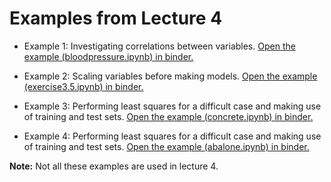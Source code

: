 # Examples from Lecture 4

* Example 1: Investigating correlations between variables.
  [Open the example (bloodpressure.ipynb) in binder.](https://mybinder.org/v2/gh/andersle/chemometrics/main?urlpath=/tree/lectures%2Flecture004%2Fbloodpressure.ipynb)

* Example 2: Scaling variables before making models.
  [Open the example (exercise3.5.ipynb) in binder.](https://mybinder.org/v2/gh/andersle/chemometrics/main?urlpath=/tree/lectures%2Flecture004%2Fexercise3.5.ipynb)

* Example 3: Performing least squares for a difficult case and making use of training and test sets.
  [Open the example (concrete.ipynb) in binder.](https://mybinder.org/v2/gh/andersle/chemometrics/main?urlpath=/tree/lectures%2Flecture004%2Fconcrete.ipynb)

* Example 4: Performing least squares for a difficult case and making use of training and test sets.
  [Open the example (abalone.ipynb) in binder.](https://mybinder.org/v2/gh/andersle/chemometrics/main?urlpath=/tree/lectures%2Flecture004%2Fabalone.ipynb)

**Note:** Not all these examples are used in lecture 4.
